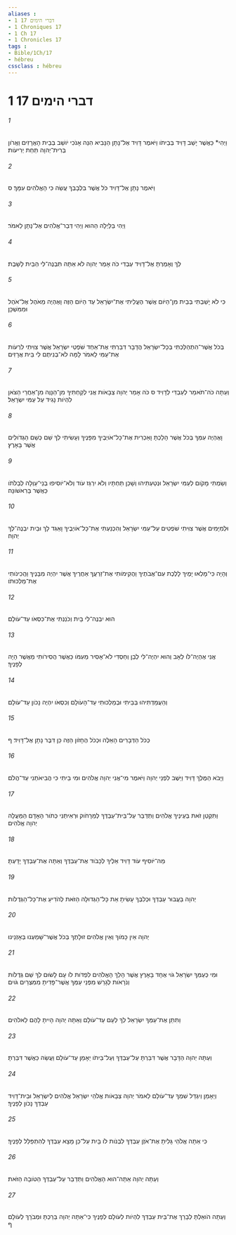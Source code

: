 ```yaml
---
aliases : 
- 1 דברי הימים 17
- 1 Chroniques 17
- 1 Ch 17
- 1 Chronicles 17
tags : 
- Bible/1Ch/17
- hébreu
cssclass : hébreu
---
```


# 1 דברי הימים 17

###### 1
וַיְהִי* כַּאֲשֶׁר יָשַׁב דָּוִיד בְּבֵיתֹו וַיֹּאמֶר דָּוִיד אֶל־נָתָן הַנָּבִיא הִנֵּה אָנֹכִי יֹושֵׁב בְּבֵית הָאֲרָזִים וַאֲרֹון בְּרִית־יְהוָה תַּחַת יְרִיעֹות׃
###### 2
וַיֹּאמֶר נָתָן אֶל־דָּוִיד כֹּל אֲשֶׁר בִּלְבָבְךָ עֲשֵׂה כִּי הָאֱלֹהִים עִמָּךְ׃ ס
###### 3
וַיְהִי בַּלַּיְלָה הַהוּא וַיְהִי דְּבַר־אֱלֹהִים אֶל־נָתָן לֵאמֹר׃
###### 4
לֵךְ וְאָמַרְתָּ אֶל־דָּוִיד עַבְדִּי כֹּה אָמַר יְהוָה לֹא אַתָּה תִּבְנֶה־לִּי הַבַּיִת לָשָׁבֶת׃
###### 5
כִּי לֹא יָשַׁבְתִּי בְּבַיִת מִן־הַיֹּום אֲשֶׁר הֶעֱלֵיתִי אֶת־יִשְׂרָאֵל עַד הַיֹּום הַזֶּה וָאֶהְיֶה מֵאֹהֶל אֶל־אֹהֶל וּמִמִּשְׁכָּן׃
###### 6
בְּכֹל אֲשֶׁר־הִתְהַלַּכְתִּי בְּכָל־יִשְׂרָאֵל הֲדָבָר דִּבַּרְתִּי אֶת־אַחַד שֹׁפְטֵי יִשְׂרָאֵל אֲשֶׁר צִוִּיתִי לִרְעֹות אֶת־עַמִּי לֵאמֹר לָמָּה לֹא־בְנִיתֶם לִי בֵּית אֲרָזִים׃
###### 7
וְעַתָּה כֹּה־תֹאמַר לְעַבְדִּי לְדָוִיד ס כֹּה אָמַר יְהוָה צְבָאֹות אֲנִי לְקַחְתִּיךָ מִן־הַנָּוֶה מִן־אַחֲרֵי הַצֹּאן לִהְיֹות נָגִיד עַל עַמִּי יִשְׂרָאֵל׃
###### 8
וָאֶהְיֶה עִמְּךָ בְּכֹל אֲשֶׁר הָלַכְתָּ וָאַכְרִית אֶת־כָּל־אֹויְבֶיךָ מִפָּנֶיךָ וְעָשִׂיתִי לְךָ שֵׁם כְּשֵׁם הַגְּדֹולִים אֲשֶׁר בָּאָרֶץ׃
###### 9
וְשַׂמְתִּי מָקֹום לְעַמִּי יִשְׂרָאֵל וּנְטַעְתִּיהוּ וְשָׁכַן תַּחְתָּיו וְלֹא יִרְגַּז עֹוד וְלֹא־יֹוסִיפוּ בְנֵי־עַוְלָה לְבַלֹּתֹו כַּאֲשֶׁר בָּרִאשֹׁונָה׃
###### 10
וּלְמִיָּמִים אֲשֶׁר צִוִּיתִי שֹׁפְטִים עַל־עַמִּי יִשְׂרָאֵל וְהִכְנַעְתִּי אֶת־כָּל־אֹויְבֶיךָ וָאַגִּד לָךְ וּבַיִת יִבְנֶה־לְּךָ יְהוָה׃
###### 11
וְהָיָה כִּי־מָלְאוּ יָמֶיךָ לָלֶכֶת עִם־אֲבֹתֶיךָ וַהֲקִימֹותִי אֶת־זַרְעֲךָ אַחֲרֶיךָ אֲשֶׁר יִהְיֶה מִבָּנֶיךָ וַהֲכִינֹותִי אֶת־מַלְכוּתֹו׃
###### 12
הוּא יִבְנֶה־לִּי בָּיִת וְכֹנַנְתִּי אֶת־כִּסְאֹו עַד־עֹולָם׃
###### 13
אֲנִי אֶהְיֶה־לֹּו לְאָב וְהוּא יִהְיֶה־לִּי לְבֵן וְחַסְדִּי לֹא־אָסִיר מֵעִמֹּו כַּאֲשֶׁר הֲסִירֹותִי מֵאֲשֶׁר הָיָה לְפָנֶיךָ׃
###### 14
וְהַעֲמַדְתִּיהוּ בְּבֵיתִי וּבְמַלְכוּתִי עַד־הָעֹולָם וְכִסְאֹו יִהְיֶה נָכֹון עַד־עֹולָם׃
###### 15
כְּכֹל הַדְּבָרִים הָאֵלֶּה וּכְכֹל הֶחָזֹון הַזֶּה כֵּן דִּבֶּר נָתָן אֶל־דָּוִיד׃ ף
###### 16
וַיָּבֹא הַמֶּלֶךְ דָּוִיד וַיֵּשֶׁב לִפְנֵי יְהוָה וַיֹּאמֶר מִי־אֲנִי יְהוָה אֱלֹהִים וּמִי בֵיתִי כִּי הֲבִיאֹתַנִי עַד־הֲלֹם׃
###### 17
וַתִּקְטַן זֹאת בְּעֵינֶיךָ אֱלֹהִים וַתְּדַבֵּר עַל־בֵּית־עַבְדְּךָ לְמֵרָחֹוק וּרְאִיתַנִי כְּתֹור הָאָדָם הַמַּעֲלָה יְהוָה אֱלֹהִים׃
###### 18
מַה־יֹּוסִיף עֹוד דָּוִיד אֵלֶיךָ לְכָבֹוד אֶת־עַבְדֶּךָ וְאַתָּה אֶת־עַבְדְּךָ יָדָעְתָּ׃
###### 19
יְהוָה בַּעֲבוּר עַבְדְּךָ וּכְלִבְּךָ עָשִׂיתָ אֵת כָּל־הַגְּדוּלָּה הַזֹּאת לְהֹדִיעַ אֶת־כָּל־הַגְּדֻלֹּות׃
###### 20
יְהוָה אֵין כָּמֹוךָ וְאֵין אֱלֹהִים זוּלָתֶךָ בְּכֹל אֲשֶׁר־שָׁמַעְנוּ בְּאָזְנֵינוּ׃
###### 21
וּמִי כְּעַמְּךָ יִשְׂרָאֵל גֹּוי אֶחָד בָּאָרֶץ אֲשֶׁר הָלַךְ הָאֱלֹהִים לִפְדֹּות לֹו עָם לָשׂוּם לְךָ שֵׁם גְּדֻלֹּות וְנֹרָאֹות לְגָרֵשׁ מִפְּנֵי עַמְּךָ אֲשֶׁר־פָּדִיתָ מִמִּצְרַיִם גֹּויִם׃
###### 22
וַתִּתֵּן אֶת־עַמְּךָ יִשְׂרָאֵל לְךָ לְעָם עַד־עֹולָם וְאַתָּה יְהוָה הָיִיתָ לָהֶם לֵאלֹהִים׃
###### 23
וְעַתָּה יְהוָה הַדָּבָר אֲשֶׁר דִּבַּרְתָּ עַל־עַבְדְּךָ וְעַל־בֵּיתֹו יֵאָמֵן עַד־עֹולָם וַעֲשֵׂה כַּאֲשֶׁר דִּבַּרְתָּ׃
###### 24
וְיֵאָמֵן וְיִגְדַּל שִׁמְךָ עַד־עֹולָם לֵאמֹר יְהוָה צְבָאֹות אֱלֹהֵי יִשְׂרָאֵל אֱלֹהִים לְיִשְׂרָאֵל וּבֵית־דָּוִיד עַבְדְּךָ נָכֹון לְפָנֶיךָ׃
###### 25
כִּי אַתָּה אֱלֹהַי גָּלִיתָ אֶת־אֹזֶן עַבְדְּךָ לִבְנֹות לֹו בָּיִת עַל־כֵּן מָצָא עַבְדְּךָ לְהִתְפַּלֵּל לְפָנֶיךָ׃
###### 26
וְעַתָּה יְהוָה אַתָּה־הוּא הָאֱלֹהִים וַתְּדַבֵּר עַל־עַבְדְּךָ הַטֹּובָה הַזֹּאת׃
###### 27
וְעַתָּה הֹואַלְתָּ לְבָרֵךְ אֶת־בֵּית עַבְדְּךָ לִהְיֹות לְעֹולָם לְפָנֶיךָ כִּי־אַתָּה יְהוָה בֵּרַכְתָּ וּמְבֹרָךְ לְעֹולָם׃ ף
